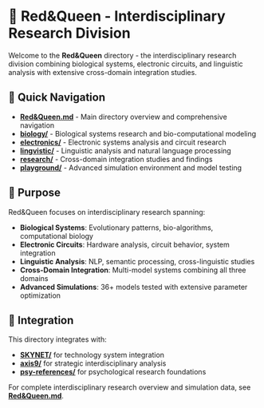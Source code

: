 # 👑 Red&Queen - Interdisciplinary Research Division

Welcome to the **Red&Queen** directory - the interdisciplinary research division combining biological systems, electronic circuits, and linguistic analysis with extensive cross-domain integration studies.

## 📁 Quick Navigation

- **[Red&Queen.md](Red&Queen.md)** - Main directory overview and comprehensive navigation
- **[biology/](biology/)** - Biological systems research and bio-computational modeling
- **[electronics/](electronics/)** - Electronic systems analysis and circuit research
- **[lingvistic/](lingvistic/)** - Linguistic analysis and natural language processing
- **[research/](research/)** - Cross-domain integration studies and findings
- **[playground/](playground/)** - Advanced simulation environment and model testing

## 🎯 Purpose

Red&Queen focuses on interdisciplinary research spanning:

- **Biological Systems**: Evolutionary patterns, bio-algorithms, computational biology
- **Electronic Circuits**: Hardware analysis, circuit behavior, system integration
- **Linguistic Analysis**: NLP, semantic processing, cross-linguistic studies
- **Cross-Domain Integration**: Multi-model systems combining all three domains
- **Advanced Simulations**: 36+ models tested with extensive parameter optimization

## 🔗 Integration

This directory integrates with:
- **[SKYNET/](../SKYNET/)** for technology system integration
- **[axis9/](../axis9/)** for strategic interdisciplinary analysis
- **[psy-references/](../psy-references/)** for psychological research foundations

For complete interdisciplinary research overview and simulation data, see **[Red&Queen.md](Red&Queen.md)**.
<!-- 95231541 -->